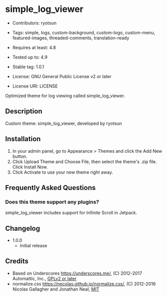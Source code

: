 # simple_log_viewer

- Contributors: ryotsun
- Tags: simple, logs, custom-background, custom-logo, custom-menu, featured-images, threaded-comments, translation-ready

- Requires at least: 4.8
- Tested up to: 4.9
- Stable tag: 1.0.1
- License: GNU General Public License v2 or later
- License URI: LICENSE

Optimized theme for log viewing called simple_log_viewer.

## Description

Custom theme: simple_log_viewer, developed by ryotsun

## Installation

1. In your admin panel, go to Appearance > Themes and click the Add New button.
2. Click Upload Theme and Choose File, then select the theme's .zip file. Click Install Now.
3. Click Activate to use your new theme right away.

## Frequently Asked Questions

### Does this theme support any plugins?

simple_log_viewer includes support for Infinite Scroll in Jetpack.

## Changelog

- 1.0.0
	- Initial release

## Credits

* Based on Underscores https://underscores.me/, (C) 2012-2017 Automattic, Inc., [GPLv2 or later](https://www.gnu.org/licenses/gpl-2.0.html)
* normalize.css https://necolas.github.io/normalize.css/, (C) 2012-2016 Nicolas Gallagher and Jonathan Neal, [MIT](https://opensource.org/licenses/MIT)
